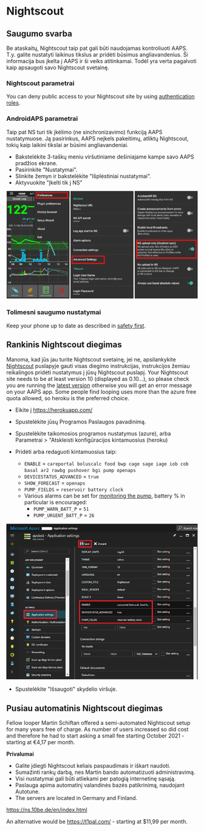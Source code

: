# Nightscout

## Saugumo svarba

Be ataskaitų, Nightscout taip pat gali būti naudojamas kontroliuoti AAPS. T.y. galite nustatyti laikinus tikslus ar pridėti būsimus angliavandenius. Ši informacija bus įkelta į AAPS ir ši veiks atitinkamai. Todėl yra verta pagalvoti kaip apsaugoti savo Nightscout svetainę.

### Nightscout parametrai

You can deny public access to your Nightscout site by using [authentication roles](https://nightscout.github.io/nightscout/security).

### AndroidAPS parametrai

Taip pat NS turi tik įkėlimo (ne sinchronizavimo) funkciją AAPS nustatymuose. Ją pasirinkus, AAPS neįkels pakeitimų, atliktų Nightscout, tokių kaip laikini tikslai ar būsimi angliavandeniai.

* Bakstelėkite 3-taškų meniu viršutiniame dešiniajame kampe savo AAPS pradžios ekrane.
* Pasirinkite "Nustatymai".
* Slinkite žemyn ir bakstelėkite "Išplėstiniai nustatymai".
* Aktyvuokite "Įkelti tik į NS"

![Įkelti tik į Nightscout](../images/NSsafety.png)

### Tolimesni saugumo nustatymai

Keep your phone up to date as described in [safety first](../Getting-Started/Safety-first.md).

## Rankinis Nightscout diegimas

Manoma, kad jūs jau turite Nightscout svetainę, jei ne, apsilankykite [Nightscout](http://nightscout.github.io/nightscout/new_user/) puslapyje gauti visas diegimo instrukcijas, instrukcijos žemiau reikalingos pridėti nustatymus į jūsų Nightscout puslapį. Your Nightscout site needs to be at least version 10 (displayed as 0.10...), so please check you are running the [latest version](https://nightscout.github.io/update/update/#updating-your-site-to-the-latest-version) otherwise you will get an error message on your AAPS app. Some people find looping uses more than the azure free quota allowed, so heroku is the preferred choice.

* Eikite į https://herokuapp.com/

* Spustelėkite jūsų Programos Paslaugos pavadinimą.

* Spustelėkite taikomosios programos nustatymus (azure), arba Parametrai > "Atskleisti konfigūracijos kintamuosius (heroku)

* Pridėti arba redaguoti kintamuosius taip:
  
  * `ENABLE` = `careportal boluscalc food bwp cage sage iage iob cob basal ar2 rawbg pushover bgi pump openaps`
  * `DEVICESTATUS_ADVANCED` = `true`
  * `SHOW_FORECAST` = `openaps`
  * `PUMP_FIELDS` = `reservoir battery clock`
  * Various alarms can be set for [monitoring the pump](https://github.com/nightscout/cgm-remote-monitor#pump-pump-monitoring), battery % in particular is encouraged: 
    * `PUMP_WARN_BATT_P` = `51`
    * `PUMP_URGENT_BATT_P` = `26` 

![Azure](../images/nightscout1.png)

* Spustelėkite "Išsaugoti" skydelio viršuje.

## Pusiau automatinis Nightscout diegimas

Fellow looper Martin Schiftan offered a semi-automated Nightscout setup for many years free of charge. As number of users increased so did cost and therefore he had to start asking a small fee starting October 2021 - starting at €4,17 per month.

**Privalumai**

* Galite įdiegti Nightscout keliais paspaudimais ir iškart naudoti. 
* Sumažinti rankų darbą, nes Martin bando automatizuoti administravimą.
* Visi nustatymai gali būti atliekami per patogią internetinę sąsają. 
* Paslauga apima automatinį valandinės bazės patikrinimą, naudojant Autotune. 
* The servers are located in Germany and Finland.

<https://ns.10be.de/en/index.html>

An alternative would be <https://t1pal.com/> - starting at $11,99 per month.